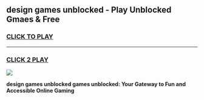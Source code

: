 
## design games unblocked - Play Unblocked Gmaes & Free
<h3>
<a href="https://premium.freeplayer.one?title=design_games_unblocked&ref=20F">CLICK TO PLAY</a></h3>
<hr>

<h3>
<a href="https://premium.freeplayer.one?title=design_games_unblocked&ref=20F">CLICK 2 PLAY</a>
  
</h3>

<a href="https://premium.freeplayer.one?title=design_games_unblocked&ref=20F/"><img src="https://clearcache.store/games.png"></a>


**design games unblocked games unblocked: Your Gateway to Fun and Accessible Online Gaming**
